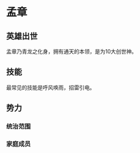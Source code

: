 # 孟章

## 英雄出世

孟章乃青龙之化身，拥有通天的本领，是为10大创世神。



## 技能

最常见的技能是呼风唤雨，招雷引电。



## 势力

### 统治范围

### 家庭成员

